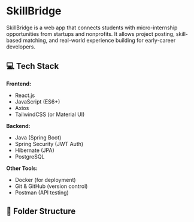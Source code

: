 # SkillBridge

SkillBridge is a web app that connects students with micro-internship opportunities from startups and nonprofits. It allows project posting, skill-based matching, and real-world experience building for early-career developers.

## 💻 Tech Stack

**Frontend:**
- React.js
- JavaScript (ES6+)
- Axios
- TailwindCSS (or Material UI)

**Backend:**
- Java (Spring Boot)
- Spring Security (JWT Auth)
- Hibernate (JPA)
- PostgreSQL

**Other Tools:**
- Docker (for deployment)
- Git & GitHub (version control)
- Postman (API testing)

## 📁 Folder Structure
